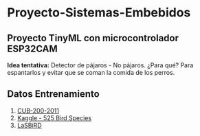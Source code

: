 # Proyecto-Sistemas-Embebidos
Proyecto TinyML con microcontrolador ESP32CAM
---
**Idea tentativa:** Detector de pájaros - No pájaros. ¿Para qué? Para espantarlos y evitar que se coman la comida de los perros.

## **Datos Entrenamiento**
1. [CUB-200-2011](https://github.com/caltechvisionlab/caltechvisionlab.github.io/blob/master/_pages/datasets/cub_200_2011.md#caltech-ucsd-birds-200-2011-cub-200-2011)
2. [Kaggle - 525 Bird Species](https://www.kaggle.com/datasets/gpiosenka/100-bird-species)
3. [LaSBiRD](https://aws.amazon.com/es/blogs/machine-learning/identifying-bird-species-on-the-edge-using-the-amazon-sagemaker-built-in-object-detection-algorithm-and-aws-deeplens/)
